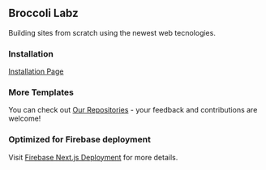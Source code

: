 ## Broccoli Labz

Building sites from scratch using the newest web tecnologies.

### Installation

[Installation Page](https://labz.broccolibusiness.com/install)

### More Templates

You can check out [Our Repositories](https://github.com/BroccoliLabz?tab=repositories) - your feedback and contributions are welcome!

### Optimized for Firebase deployment

Visit [Firebase Next.js Deployment](https://firebase.google.com/docs/hosting/frameworks/nextjs) for more details.
